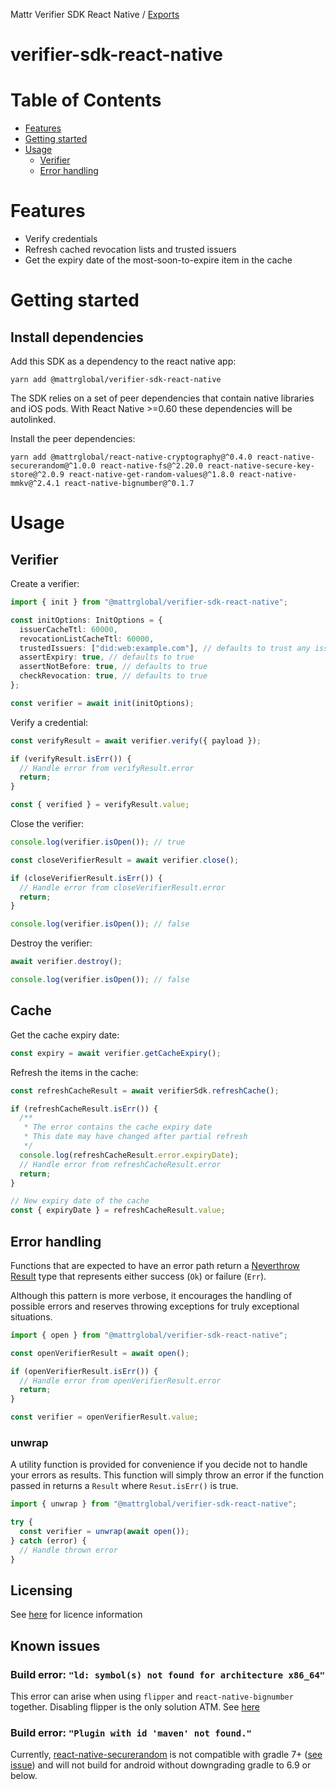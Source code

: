 Mattr Verifier SDK React Native / [Exports](modules.md)

# verifier-sdk-react-native

# Table of Contents

- [Features](#features)
- [Getting started](#getting-started)
- [Usage](#usage)
  - [Verifier](#verifier)
  - [Error handling](#error-handling)

# Features

- Verify credentials
- Refresh cached revocation lists and trusted issuers
- Get the expiry date of the most-soon-to-expire item in the cache

# Getting started

## Install dependencies

Add this SDK as a dependency to the react native app:

```
yarn add @mattrglobal/verifier-sdk-react-native
```

The SDK relies on a set of peer dependencies that contain native libraries and iOS pods. With React Native >=0.60 these
dependencies will be autolinked.

Install the peer dependencies:

```
yarn add @mattrglobal/react-native-cryptography@^0.4.0 react-native-securerandom@^1.0.0 react-native-fs@^2.20.0 react-native-secure-key-store@^2.0.9 react-native-get-random-values@^1.8.0 react-native-mmkv@^2.4.1 react-native-bignumber@^0.1.7
```

# Usage

## Verifier

Create a verifier:

```typescript
import { init } from "@mattrglobal/verifier-sdk-react-native";

const initOptions: InitOptions = {
  issuerCacheTtl: 60000,
  revocationListCacheTtl: 60000,
  trustedIssuers: ["did:web:example.com"], // defaults to trust any issuer
  assertExpiry: true, // defaults to true
  assertNotBefore: true, // defaults to true
  checkRevocation: true, // defaults to true
};

const verifier = await init(initOptions);
```

Verify a credential:

```typescript
const verifyResult = await verifier.verify({ payload });

if (verifyResult.isErr()) {
  // Handle error from verifyResult.error
  return;
}

const { verified } = verifyResult.value;
```

Close the verifier:

```typescript
console.log(verifier.isOpen()); // true

const closeVerifierResult = await verifier.close();

if (closeVerifierResult.isErr()) {
  // Handle error from closeVerifierResult.error
  return;
}

console.log(verifier.isOpen()); // false
```

Destroy the verifier:

```typescript
await verifier.destroy();

console.log(verifier.isOpen()); // false
```

## Cache

Get the cache expiry date:

```typescript
const expiry = await verifier.getCacheExpiry();
```

Refresh the items in the cache:

```typescript
const refreshCacheResult = await verifierSdk.refreshCache();

if (refreshCacheResult.isErr()) {
  /**
   * The error contains the cache expiry date
   * This date may have changed after partial refresh
   */
  console.log(refreshCacheResult.error.expiryDate);
  // Handle error from refreshCacheResult.error
  return;
}

// New expiry date of the cache
const { expiryDate } = refreshCacheResult.value;
```

## Error handling

Functions that are expected to have an error path return a
[Neverthrow Result](https://www.npmjs.com/package/neverthrow#synchronous-api-result) type that represents either success
(`Ok`) or failure (`Err`).

Although this pattern is more verbose, it encourages the handling of possible errors and reserves throwing exceptions
for truly exceptional situations.

```typescript
import { open } from "@mattrglobal/verifier-sdk-react-native";

const openVerifierResult = await open();

if (openVerifierResult.isErr()) {
  // Handle error from openVerifierResult.error
  return;
}

const verifier = openVerifierResult.value;
```

### unwrap

A utility function is provided for convenience if you decide not to handle your errors as results. This function will
simply throw an error if the function passed in returns a `Result` where `Resut.isErr()` is true.

```typescript
import { unwrap } from "@mattrglobal/verifier-sdk-react-native";

try {
  const verifier = unwrap(await open());
} catch (error) {
  // Handle thrown error
}
```

## Licensing

See [here](https://learn.mattr.global/docs/terms/verifier-sdk-licence-agreement) for licence information

## Known issues

### Build error: `"ld: symbol(s) not found for architecture x86_64"`

This error can arise when using `flipper` and `react-native-bignumber` together. Disabling flipper is the only solution
ATM. See [here](https://github.com/margelo/react-native-bignumber/issues/41)

### Build error: `"Plugin with id 'maven' not found."`

Currently, [react-native-securerandom](https://github.com/robhogan/react-native-securerandom) is not compatible with
gradle 7+ ([see issue](https://github.com/robhogan/react-native-securerandom/issues/36)) and will not build for android
without downgrading gradle to 6.9 or below.
